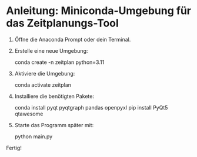 # Anleitung: Miniconda-Umgebung für das Zeitplanungs-Tool

1. Öffne die Anaconda Prompt oder dein Terminal.
2. Erstelle eine neue Umgebung:

   conda create -n zeitplan python=3.11

3. Aktiviere die Umgebung:

   conda activate zeitplan


4. Installiere die benötigten Pakete:

   conda install pyqt pyqtgraph pandas openpyxl
   pip install PyQt5 qtawesome

5. Starte das Programm später mit:

   python main.py

Fertig!